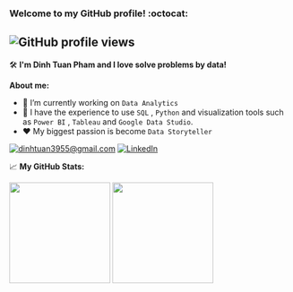 ### Welcome to my GitHub profile! :octocat:
![GitHub profile views](https://komarev.com/ghpvc/?username=phamdinhtuan200382&label=PROFILE+VIEWS)
---


:hammer_and_wrench: **I'm Dinh Tuan Pham and I love solve problems by data!** 

**About me:**

- 🔭 I’m currently working on `Data Analytics`
- 🥉 I have the experience to use `SQL` , `Python` and visualization tools such as `Power BI` , `Tableau` and `Google Data Studio`.
- ♥ My biggest passion is become `Data Storyteller`


<a href="mailto:dinhtuan3955@gmail.com">![dinhtuan3955@gmail.com](https://img.shields.io/badge/Gmail-D14836?style=for-the-badge&logo=gmail&logoColor=white)</a>
<a href="<https://www.linkedin.com/in/phamdinhtuan/>">![LinkedIn](https://img.shields.io/badge/LinkedIn-0077B5?style=for-the-badge&logo=linkedin&logoColor=white)</a>

📈 **My GitHub Stats:**
           
<p>
  <img height="180em" src="https://github-readme-stats.vercel.app/api?username=phamdinhtuan200382&show_icons=true&hide_border=true&&count_private=true&include_all_commits=true" />
  <img height="180em" src="https://github-readme-stats.vercel.app/api/top-langs/?username=phamdinhtuan200382&exclude_repo=KNN-Image-Classification&show_icons=true&hide_border=true&layout=compact&langs_count=8"/>
</p>
